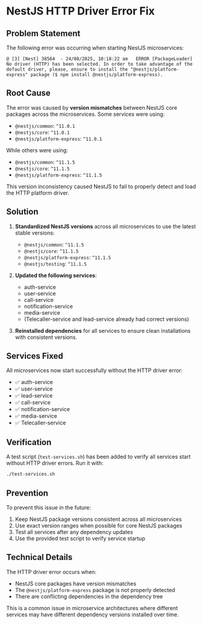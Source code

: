 # NestJS HTTP Driver Error Fix

## Problem Statement

The following error was occurring when starting NestJS microservices:

```
@ [3] [Nest] 38564  - 24/08/2025, 10:18:22 am   ERROR [PackageLoader] No driver (HTTP) has been selected. In order to take advantage of the default driver, please, ensure to install the "@nestjs/platform-express" package ($ npm install @nestjs/platform-express).
```

## Root Cause

The error was caused by **version mismatches** between NestJS core packages across the microservices. Some services were using:
- `@nestjs/common`: `^11.0.1`
- `@nestjs/core`: `^11.0.1` 
- `@nestjs/platform-express`: `^11.0.1`

While others were using:
- `@nestjs/common`: `^11.1.5`
- `@nestjs/core`: `^11.1.5`
- `@nestjs/platform-express`: `^11.1.5`

This version inconsistency caused NestJS to fail to properly detect and load the HTTP platform driver.

## Solution

1. **Standardized NestJS versions** across all microservices to use the latest stable versions:
   - `@nestjs/common`: `^11.1.5`
   - `@nestjs/core`: `^11.1.5` 
   - `@nestjs/platform-express`: `^11.1.5`
   - `@nestjs/testing`: `^11.1.5`

2. **Updated the following services**:
   - auth-service
   - user-service
   - call-service
   - notification-service
   - media-service
   - (Telecaller-service and lead-service already had correct versions)

3. **Reinstalled dependencies** for all services to ensure clean installations with consistent versions.

## Services Fixed

All microservices now start successfully without the HTTP driver error:

- ✅ auth-service
- ✅ user-service  
- ✅ lead-service
- ✅ call-service
- ✅ notification-service
- ✅ media-service
- ✅ Telecaller-service

## Verification

A test script (`test-services.sh`) has been added to verify all services start without HTTP driver errors. Run it with:

```bash
./test-services.sh
```

## Prevention

To prevent this issue in the future:

1. Keep NestJS package versions consistent across all microservices
2. Use exact version ranges when possible for core NestJS packages
3. Test all services after any dependency updates
4. Use the provided test script to verify service startup

## Technical Details

The HTTP driver error occurs when:
- NestJS core packages have version mismatches
- The `@nestjs/platform-express` package is not properly detected
- There are conflicting dependencies in the dependency tree

This is a common issue in microservice architectures where different services may have different dependency versions installed over time.